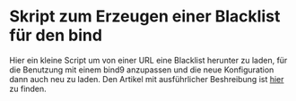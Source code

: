# Skript zum Erzeugen einer Blacklist für den bind
Hier ein kleine Script um von einer URL eine Blacklist herunter zu laden, für die Benutzung mit einem bind9 anzupassen und die neue Konfiguration dann auch neu zu laden. Den Artikel mit ausführlicher Beshreibung ist [hier](https://www.central-computer.de/werbung-ohne-adblocker-entfernen) zu finden.
